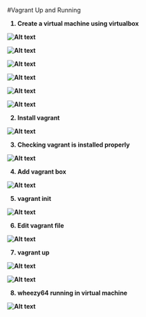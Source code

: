 #Vagrant Up and Running

<ol>
  <b><li>Create a virtual machine using virtualbox</li><b>
</ol>

![Alt text](http://i60.tinypic.com/29mra00.jpg)

![Alt text](http://i60.tinypic.com/4hwkf8.jpg)

![Alt text](http://i57.tinypic.com/2ilynpk.jpg)

![Alt text](http://i61.tinypic.com/2njei50.jpg)

![Alt text](http://i61.tinypic.com/ej649h.jpg)

![Alt text](http://i57.tinypic.com/2pqw0o8.jpg)

<ol start = "2">
  <b><li>Install vagrant</li><b>
</ol>

![Alt text](http://i59.tinypic.com/r22s7a.jpg)

<ol start = "3">
  <b><li>Checking vagrant is installed properly</li><b>
</ol>

![Alt text](http://i58.tinypic.com/30xc1eq.jpg)

<ol start = "4">
  <b><li>Add vagrant box</li><b>
</ol>

![Alt text](http://i58.tinypic.com/1z1e453.jpg)

<ol start = "5">
  <b><li>vagrant init</li><b>
</ol>

![Alt text](http://i60.tinypic.com/11spkig.jpg)

<ol start = "6">
  <b><li>Edit vagrant file</li><b>
</ol>

![Alt text](http://i58.tinypic.com/2i8giue.jpg)

<ol start = "7">
  <b><li>vagrant up</li><b>
</ol>

![Alt text](http://i62.tinypic.com/2ryg4fk.jpg)

![Alt text](http://i58.tinypic.com/2afz9sy.jpg)

<ol start = "8">
  <b><li>wheezy64 running in virtual machine</li><b>
</ol>

![Alt text](http://i57.tinypic.com/xggow9.jpg)
